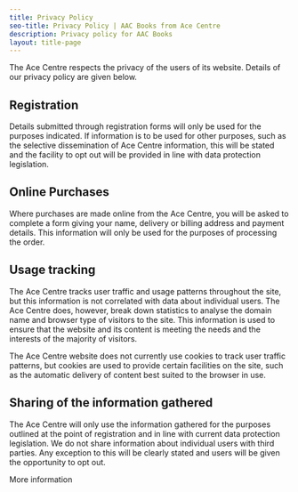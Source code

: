 ```yaml
---
title: Privacy Policy
seo-title: Privacy Policy | AAC Books from Ace Centre
description: Privacy policy for AAC Books
layout: title-page
---
```


The Ace Centre respects the privacy of the users of its website. Details of our privacy policy are given below.

## Registration
Details submitted through registration forms will only be used for the purposes indicated. If information is to be used for other purposes, such as the selective dissemination of Ace Centre information, this will be stated and the facility to opt out will be provided in line with data protection legislation.

## Online Purchases
Where purchases are made online from the Ace Centre, you will be asked to complete a form giving your name, delivery or billing address and payment details. This information will only be used for the purposes of processing the order.

## Usage tracking
The Ace Centre tracks user traffic and usage patterns throughout the site, but this information is not correlated with data about individual users. The Ace Centre does, however, break down statistics to analyse the domain name and browser type of visitors to the site. This information is used to ensure that the website and its content is meeting the needs and the interests of the majority of visitors.

The Ace Centre website does not currently use cookies to track user traffic patterns, but cookies are used to provide certain facilities on the site, such as the automatic delivery of content best suited to the browser in use.

## Sharing of the information gathered
The Ace Centre will only use the information gathered for the purposes outlined at the point of registration and in line with current data protection legislation. We do not share information about individual users with third parties. Any exception to this will be clearly stated and users will be given the opportunity to opt out.

More information
